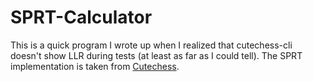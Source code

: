 # SPRT-Calculator

This is a quick program I wrote up when I realized that cutechess-cli doesn't show LLR during tests (at least as far as I could tell). The SPRT implementation is taken from [Cutechess](https://github.com/cutechess/cutechess).
